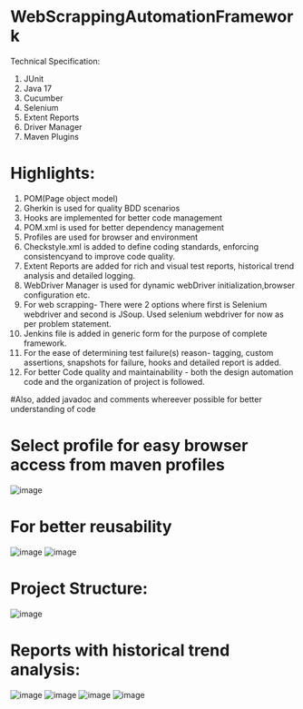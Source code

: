 # WebScrappingAutomationFramework

Technical Specification:
1. JUnit
2. Java 17
3. Cucumber
4. Selenium
5. Extent Reports
6. Driver Manager
7. Maven Plugins

# Highlights:
1.  POM(Page object model)
2.  Gherkin is used for quality BDD scenarios
3.  Hooks are implemented for better code management
4.  POM.xml is used for better dependency management
5.  Profiles are used for browser and environment
6.  Checkstyle.xml is added to define coding standards, enforcing consistencyand to improve code quality.
7.  Extent Reports are added for rich and visual test reports, historical trend analysis and detailed logging.
8.  WebDriver Manager is used for dynamic webDriver initialization,browser configuration etc.
9.  For web scrapping- There were 2 options where first is Selenium webdriver and second is JSoup. Used selenium webdriver for now as per problem statement.
10. Jenkins file is added in generic form for the purpose of complete framework.
11. For the ease of determining test failure(s) reason- tagging, custom assertions, snapshots for failure, hooks and detailed report is added.
12. For better Code quality and maintainability - both the design automation code and the organization of project is followed.

#Also, added javadoc and comments whereever possible for better understanding of code

# Select profile for easy browser access from maven profiles
![image](https://github.com/pankaj33464/WebScrappingAutomationFramework/assets/5111005/a87f22d7-96fc-4252-a623-5d0454f66cd0)

# For better reusability 
![image](https://github.com/pankaj33464/WebScrappingAutomationFramework/assets/5111005/1211d636-6cdf-4e1c-a6e1-832dd10e9b38)
![image](https://github.com/pankaj33464/WebScrappingAutomationFramework/assets/5111005/9fd6a9ab-4f66-4e84-8d59-42c030fa1537)



# Project Structure:

![image](https://github.com/pankaj33464/WebScrappingAutomationFramework/assets/5111005/10722f8b-3329-4053-afc0-52efd84cf212)

# Reports with historical trend analysis:

![image](https://github.com/pankaj33464/WebScrappingAutomationFramework/assets/5111005/1d441a93-1cb9-4e93-99f7-7b6ae7071d42)
![image](https://github.com/pankaj33464/WebScrappingAutomationFramework/assets/5111005/cf9ae2fc-8bd5-429f-8d1c-50c0fdce7d5c)
![image](https://github.com/pankaj33464/WebScrappingAutomationFramework/assets/5111005/868c47b6-5063-40b5-a309-647959603e82)
![image](https://github.com/pankaj33464/WebScrappingAutomationFramework/assets/5111005/9a32a195-886e-4f36-aac9-489336496f54)









